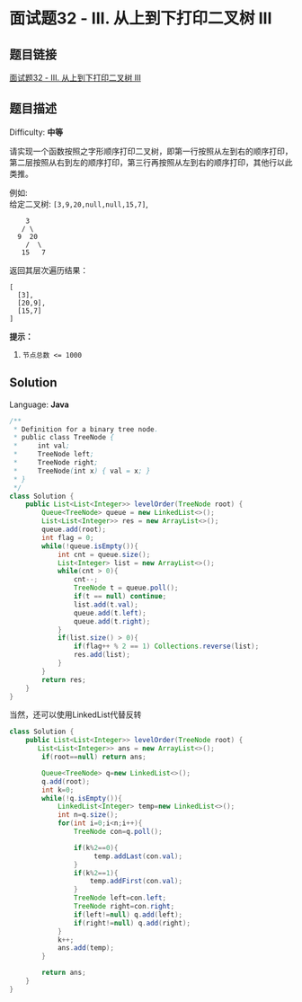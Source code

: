 # 面试题32 - III. 从上到下打印二叉树 III

## 题目链接

[面试题32 - III. 从上到下打印二叉树 III](https://leetcode-cn.com/problems/cong-shang-dao-xia-da-yin-er-cha-shu-iii-lcof/)

## 题目描述

Difficulty: **中等**

请实现一个函数按照之字形顺序打印二叉树，即第一行按照从左到右的顺序打印，第二层按照从右到左的顺序打印，第三行再按照从左到右的顺序打印，其他行以此类推。

例如:  
给定二叉树: `[3,9,20,null,null,15,7]`,

```
    3
   / \
  9  20
    /  \
   15   7
```

返回其层次遍历结果：

```
[
  [3],
  [20,9],
  [15,7]
]
```

**提示：**

1. `节点总数 <= 1000`

## Solution

Language: **Java**

```java
​/**
 * Definition for a binary tree node.
 * public class TreeNode {
 *     int val;
 *     TreeNode left;
 *     TreeNode right;
 *     TreeNode(int x) { val = x; }
 * }
 */
class Solution {
    public List<List<Integer>> levelOrder(TreeNode root) {
        Queue<TreeNode> queue = new LinkedList<>();
        List<List<Integer>> res = new ArrayList<>();
        queue.add(root);
        int flag = 0;
        while(!queue.isEmpty()){
            int cnt = queue.size();
            List<Integer> list = new ArrayList<>();
            while(cnt > 0){
                cnt--;
                TreeNode t = queue.poll();
                if(t == null) continue;
                list.add(t.val);
                queue.add(t.left);
                queue.add(t.right);
            }
            if(list.size() > 0){
                if(flag++ % 2 == 1) Collections.reverse(list);
                res.add(list);
            }
        }
        return res;
    }
}
```

当然，还可以使用LinkedList代替反转

```java
class Solution {
    public List<List<Integer>> levelOrder(TreeNode root) {
       List<List<Integer>> ans = new ArrayList<>();
        if(root==null) return ans;

        Queue<TreeNode> q=new LinkedList<>();
        q.add(root);
        int k=0;
        while(!q.isEmpty()){
            LinkedList<Integer> temp=new LinkedList<>();
            int n=q.size();
            for(int i=0;i<n;i++){
                TreeNode con=q.poll();

                if(k%2==0){
                     temp.addLast(con.val);
                }
                if(k%2==1){
                    temp.addFirst(con.val);
                }
                TreeNode left=con.left;
                TreeNode right=con.right;
                if(left!=null) q.add(left);
                if(right!=null) q.add(right);
            }
            k++;
            ans.add(temp);
        }

        return ans;
    }
}
```